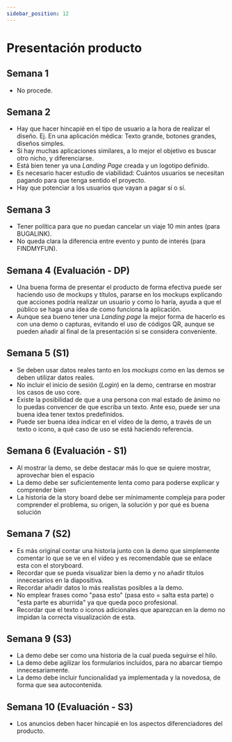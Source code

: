 ```yaml
---
sidebar_position: 12
---
```


# Presentación producto

## Semana 1

- No procede.

## Semana 2

- Hay que hacer hincapié en el tipo de usuario a la hora de realizar el diseño. Ej. En una aplicación médica: Texto grande, botones grandes, diseños simples.
- Si hay muchas aplicaciones similares, a lo mejor el objetivo es buscar otro nicho, y diferenciarse.
- Está bien tener ya una *Landing Page* creada y un logotipo definido. 
- Es necesario hacer estudio de viabilidad: Cuántos usuarios se necesitan pagando para que tenga sentido el proyecto.
- Hay que potenciar a los usuarios que vayan a pagar sí o sí.

## Semana 3

- Tener política para que no puedan cancelar un viaje 10 min antes (para BUGALINK).
- No queda clara la diferencia entre evento y punto de interés (para FINDMYFUN).

## Semana 4 (Evaluación - DP)

- Una buena forma de presentar el producto de forma efectiva puede ser haciendo uso de mockups y títulos, pararse en los mockups explicando que acciones podría realizar un usuario y como lo haría, ayuda a que el público se haga una idea de como funciona la aplicación.
- Aunque sea bueno tener una *Landing page* la mejor forma de hacerlo es con una demo o capturas, evitando el uso de códigos QR, aunque se pueden añadir al final de la presentación si se considera conveniente.

## Semana 5 (S1)

- Se deben usar datos reales tanto en los *mockups* como en las demos se deben utilizar datos reales.
- No incluir el inicio de sesión (*Login*) en la demo, centrarse en mostrar los casos de uso core.
- Existe la posibilidad de que a una persona con mal estado de ánimo no lo puedas convencer de que escriba un texto. Ante eso, puede ser una buena idea tener textos predefinidos.
- Puede ser buena idea indicar en el vídeo de la demo, a través de un texto o icono, a qué caso de uso se está haciendo referencia.

## Semana 6 (Evaluación - S1)

- Al mostrar la demo, se debe destacar más lo que se quiere mostrar, aprovechar bien el espacio
- La demo debe ser suficientemente lenta como para poderse explicar y comprender bien
- La historia de la story board debe ser mínimamente compleja para poder comprender el problema, su origen, la solución y por qué es buena solución

## Semana 7 (S2)

- Es más original contar una historia junto con la demo que simplemente comentar lo que se ve en el vídeo y es recomendable que se enlace esta con el storyboard.
- Recordar que se pueda visualizar bien la demo y no añadir títulos innecesarios en la diapositiva.
- Recordar añadir datos lo más realistas posibles a la demo.
- No emplear frases como "pasa esto" (pasa esto = salta esta parte) o "esta parte es aburrida" ya que queda poco profesional.
- Recordar que el texto o iconos adicionales que aparezcan en la demo no impidan la correcta visualización de esta.

## Semana 9 (S3) 

- La demo debe ser como una historia de la cual pueda seguirse el hilo.
- La demo debe agilizar los formularios incluidos, para no abarcar tiempo innecesariamente.
- La demo debe incluir funcionalidad ya implementada y la novedosa, de forma que sea autocontenida.

## Semana 10 (Evaluación - S3)

- Los anuncios deben hacer hincapié en los aspectos diferenciadores del producto.
